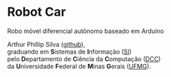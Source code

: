 # Robot Car

Robo móvel diferencial autônomo baseado em Arduino

Arthur Phillip Silva ([github](https://artphil7.github.io/)), </br>
graduando em **S**istemas de **I**nformação ([SI](http://dcc.ufmg.br/dcc/?q=pt-br/bsi)) </br>
pelo **D**epartamento de **C**iência da **C**omputação ([DCC](http://dcc.ufmg.br/dcc/)) </br>
da **U**niversidade **F**ederal de **M**inas **G**erais ([UFMG](https://www.ufmg.br/)).
